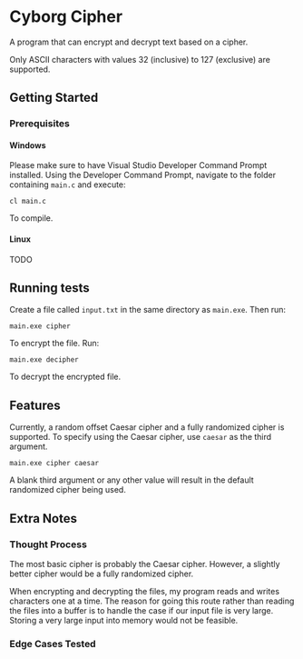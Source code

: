 # Cyborg Cipher

A program that can encrypt and decrypt text based on a cipher.

Only ASCII characters with values 32 (inclusive) to 127 (exclusive) are supported.

## Getting Started

### Prerequisites

#### Windows

Please make sure to have Visual Studio Developer Command Prompt installed.  Using the Developer	Command Prompt, navigate to the folder containing `main.c` and execute:

```
cl main.c
```

To compile.

#### Linux

TODO

## Running tests

Create a file called `input.txt` in the same directory as `main.exe`.  Then run:

```
main.exe cipher
```

To encrypt the file.  Run:

```
main.exe decipher
```

To decrypt the encrypted file.

## Features

Currently, a random offset Caesar cipher and a fully randomized cipher is supported.  To specify using the Caesar cipher, use `caesar` as the third argument.

```
main.exe cipher caesar
```

A blank third argument or any other value will result in the default randomized cipher being used.

## Extra Notes

### Thought Process

The most basic cipher is probably the Caesar cipher.  However, a slightly better cipher would be a fully randomized cipher.

When encrypting and decrypting the files, my program reads and writes characters one at a time.  The reason for going this route rather than reading the files into a buffer is to handle the case if our input file is very large.  Storing a very large input into memory would not be feasible.

### Edge Cases Tested